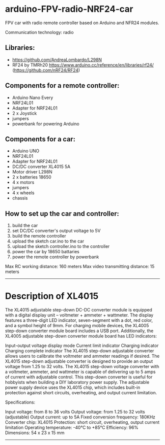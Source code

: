 # arduino-FPV-radio-NRF24-car
FPV car with radio remote controller based on Arduino and NFR24 modules.

Communication technology: radio

## Libraries:
- https://github.com/AndreaLombardo/L298N
- RF24 by TMRh20 https://www.arduino.cc/reference/en/libraries/rf24/ (https://github.com/nRF24/RF24)

## Components for a remote controller:
- Arduino Nano Every
- NRF24L01
- Adapter for NRF24L01
- 2 x Joystick
- jumpers
- powerbank for powering Arduino

## Components for a car:
- Arduino UNO
- NRF24L01
- Adapter for NRF24L01
- DC/DC converter XL4015 5A
- Motor driver L298N
- 2 x batteries 18650
- 4 x motors
- jumpers
- 4 x wheels
- chassis

## How to set up the car and controller:
1) build the car
2) set DC/DC converter's output voltage to 5V
3) build the remote controller
4) upload the sketch car.ino to the car
5) upload the sketch controller.ino to the controller
6) power the car by 18650 battaries
7) power the remote controller by powerbank

  
Max RC working distance: 160 meters
Max video transmitting distance: 15 meters

--------------------------------------------------

# Description of XL4015

The XL4015 adjustable step-down DC-DC converter module is equipped with a digital display unit – voltmeter + ammeter + wattmeter.
The display features a three-digit LED indicator, seven-segment with a dot, red color, and a symbol height of 9mm.
For charging mobile devices, the XL4005 step-down converter module board includes a USB port.
Additionally, the XL4005 adjustable step-down converter module board has LED indicators:

Input-output voltage display mode
Current limit indicator
Charging indicator
Charging complete indicator
The XL4015 step-down adjustable converter allows users to calibrate the voltmeter and ammeter readings if desired.
The XL4015 step-down adjustable converter is designed to provide an output voltage from 1.25 to 32 volts.
The XL4015 step-down voltage converter with a voltmeter, ammeter, and wattmeter is capable of delivering up to 5 amps of current with adjustable control.
This step-down converter is useful for hobbyists when building a DIY laboratory power supply.
The adjustable power supply device uses the XL4015 chip, which includes built-in protection against short circuits, overheating, and output current limitation.

Specifications:

Input voltage: from 8 to 36 volts
Output voltage: from 1.25 to 32 volts (adjustable)
Output current: up to 5A
Fixed conversion frequency: 180KHz
Converter chip: XL4015
Protection: short circuit, overheating, output current limitation
Operating temperature: -40°C to +85°C
Efficiency: 96%
Dimensions: 54 x 23 x 15 mm

---

